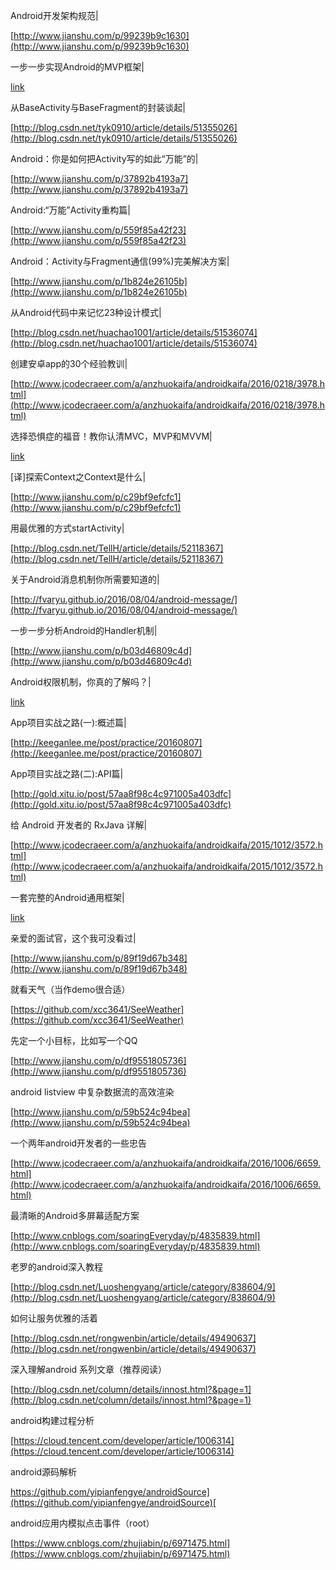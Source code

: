 Android开发架构规范|

[http://www.jianshu.com/p/99239b9c1630](http://www.jianshu.com/p/99239b9c1630)

一步一步实现Android的MVP框架|

[link](http://mp.weixin.qq.com/s?__biz=MzA3NTYzODYzMg==&mid=2653577546&idx=1&sn=e10be159645a3aa8f6d6f209420fb412&scene=0#wechat_redirect)

从BaseActivity与BaseFragment的封装谈起|

[http://blog.csdn.net/tyk0910/article/details/51355026](http://blog.csdn.net/tyk0910/article/details/51355026)

Android：你是如何把Activity写的如此“万能”的|

[http://www.jianshu.com/p/37892b4193a7](http://www.jianshu.com/p/37892b4193a7)

Android:“万能”Activity重构篇|

[http://www.jianshu.com/p/559f85a42f23](http://www.jianshu.com/p/559f85a42f23)

Android：Activity与Fragment通信(99%)完美解决方案|

[http://www.jianshu.com/p/1b824e26105b](http://www.jianshu.com/p/1b824e26105b)

从Android代码中来记忆23种设计模式|

[http://blog.csdn.net/huachao1001/article/details/51536074](http://blog.csdn.net/huachao1001/article/details/51536074)

创建安卓app的30个经验教训|

[http://www.jcodecraeer.com/a/anzhuokaifa/androidkaifa/2016/0218/3978.html](http://www.jcodecraeer.com/a/anzhuokaifa/androidkaifa/2016/0218/3978.html)

选择恐惧症的福音！教你认清MVC，MVP和MVVM|

[link](http://zjutkz.net/2016/04/13/%E9%80%89%E6%8B%A9%E6%81%90%E6%83%A7%E7%97%87%E7%9A%84%E7%A6%8F%E9%9F%B3%EF%BC%81%E6%95%99%E4%BD%A0%E8%AE%A4%E6%B8%85MVC%EF%BC%8CMVP%E5%92%8CMVVM)

[译]探索Context之Context是什么|

[http://www.jianshu.com/p/c29bf9efcfc1](http://www.jianshu.com/p/c29bf9efcfc1)

用最优雅的方式startActivity|

[http://blog.csdn.net/TellH/article/details/52118367](http://blog.csdn.net/TellH/article/details/52118367)

关于Android消息机制你所需要知道的|

[http://fvaryu.github.io/2016/08/04/android-message/](http://fvaryu.github.io/2016/08/04/android-message/)

一步一步分析Android的Handler机制|

[http://www.jianshu.com/p/b03d46809c4d](http://www.jianshu.com/p/b03d46809c4d)

Android权限机制，你真的了解吗？|

[link](http://mp.weixin.qq.com/s?__biz=MzIxNzEyMzIzOA==&mid=2652313851&idx=1&sn=a15519b65e7bedefbb566fe6d01935cb&scene=4#wechat_redirect)

App项目实战之路(一):概述篇|

[http://keeganlee.me/post/practice/20160807](http://keeganlee.me/post/practice/20160807)

App项目实战之路(二):API篇|

[http://gold.xitu.io/post/57aa8f98c4c971005a403dfc](http://gold.xitu.io/post/57aa8f98c4c971005a403dfc)

给 Android 开发者的 RxJava 详解|

[http://www.jcodecraeer.com/a/anzhuokaifa/androidkaifa/2015/1012/3572.html](http://www.jcodecraeer.com/a/anzhuokaifa/androidkaifa/2015/1012/3572.html)

一套完整的Android通用框架|

[link](http://wuxiaolong.me/2016/09/07/MyAndroidLibrary/?sukey=3997c0719f1515201f24f4bd2b68ba0161aabd4dd51391a1c9b043e3dfd20a18594649fa218dd605c59f3ff77f2ae568)

亲爱的面试官，这个我可没看过|

[http://www.jianshu.com/p/89f19d67b348](http://www.jianshu.com/p/89f19d67b348)

就看天气（当作demo很合适）

[https://github.com/xcc3641/SeeWeather](https://github.com/xcc3641/SeeWeather)

先定一个小目标，比如写一个QQ

[http://www.jianshu.com/p/df9551805736](http://www.jianshu.com/p/df9551805736)

android listview 中复杂数据流的高效渲染

[http://www.jianshu.com/p/59b524c94bea](http://www.jianshu.com/p/59b524c94bea)

一个两年android开发者的一些忠告

[http://www.jcodecraeer.com/a/anzhuokaifa/androidkaifa/2016/1006/6659.html](http://www.jcodecraeer.com/a/anzhuokaifa/androidkaifa/2016/1006/6659.html)

最清晰的Android多屏幕适配方案

[http://www.cnblogs.com/soaringEveryday/p/4835839.html](http://www.cnblogs.com/soaringEveryday/p/4835839.html)

老罗的android深入教程

[http://blog.csdn.net/Luoshengyang/article/category/838604/9](http://blog.csdn.net/Luoshengyang/article/category/838604/9)

如何让服务优雅的活着

[http://blog.csdn.net/rongwenbin/article/details/49490637](http://blog.csdn.net/rongwenbin/article/details/49490637)

深入理解android 系列文章（推荐阅读）

[http://blog.csdn.net/column/details/innost.html?&page=1](http://blog.csdn.net/column/details/innost.html?&page=1)

android构建过程分析

[https://cloud.tencent.com/developer/article/1006314](https://cloud.tencent.com/developer/article/1006314)

android源码解析

[https://github.com/yipianfengye/androidSource](https://github.com/yipianfengye/androidSource)[  
](https://github.com/yipianfengye/androidSource)

android应用内模拟点击事件（root）

[https://www.cnblogs.com/zhujiabin/p/6971475.html](https://www.cnblogs.com/zhujiabin/p/6971475.html)